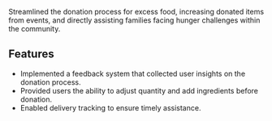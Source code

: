 Streamlined the donation process for excess food, increasing donated items from events, and directly assisting families facing hunger challenges within the community.
## Features
- Implemented a feedback system that collected user insights on the donation process.    
- Provided users the ability to adjust quantity and add ingredients before donation.
- Enabled delivery tracking to ensure timely assistance.
 
